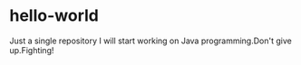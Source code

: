 # hello-world
Just a single repository
I will start working on Java programming.Don't give up.Fighting!
